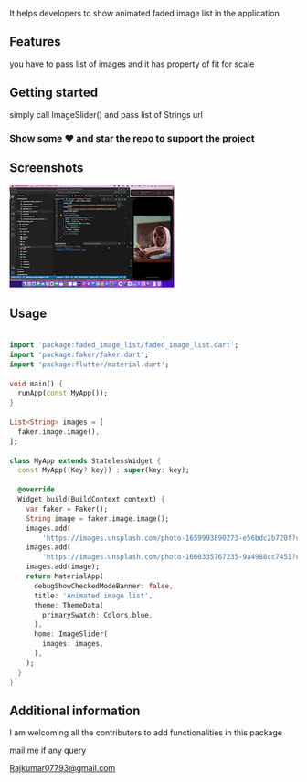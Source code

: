 
It helps developers to show animated faded image list in the application

## Features

you have to pass list of images and it has property of fit for scale

## Getting started

simply call ImageSlider() and pass list of Strings url

### Show some :heart: and star the repo to support the project


## Screenshots
<img src="https://raw.githubusercontent.com/Rajkumar07793/faded_image_list/master/image.gif"/>


## Usage

```dart

import 'package:faded_image_list/faded_image_list.dart';
import 'package:faker/faker.dart';
import 'package:flutter/material.dart';

void main() {
  runApp(const MyApp());
}

List<String> images = [
  faker.image.image(),
];

class MyApp extends StatelessWidget {
  const MyApp({Key? key}) : super(key: key);

  @override
  Widget build(BuildContext context) {
    var faker = Faker();
    String image = faker.image.image();
    images.add(
        'https://images.unsplash.com/photo-1659993890273-e56bdc2b720f?crop=entropy&cs=tinysrgb&fit=crop&fm=jpg&h=480&ixid=MnwxfDB8MXxyYW5kb218MHx8fHx8fHx8MTY2MjYzMTU4Mw&ixlib=rb-1.2.1&q=80&w=640');
    images.add(
        'https://images.unsplash.com/photo-1660335767235-9a4988cc7451?crop=entropy&cs=tinysrgb&fit=crop&fm=jpg&h=480&ixid=MnwxfDB8MXxyYW5kb218MHx8fHx8fHx8MTY2MjYzMTU2MQ&ixlib=rb-1.2.1&q=80&w=640');
    images.add(image);
    return MaterialApp(
      debugShowCheckedModeBanner: false,
      title: 'Animated image list',
      theme: ThemeData(
        primarySwatch: Colors.blue,
      ),
      home: ImageSlider(
        images: images,
      ),
    );
  }
}

```

## Additional information

I am welcoming all the contributors to add functionalities in this package

mail me if any query

Rajkumar07793@gmail.com